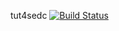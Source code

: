 tut4sedc
[![Build Status](https://travis-ci.com/sqweeq/tut4sedc.svg?branch=main)](https://travis-ci.com/sqweeq/tut4sedc)

